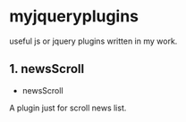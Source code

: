 # myjqueryplugins

useful js or jquery plugins written in my work.

## 1. newsScroll

* newsScroll

A plugin just for scroll news list.
